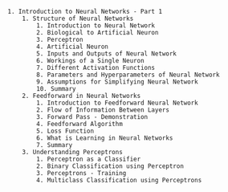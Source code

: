     1. Introduction to Neural Networks - Part 1
        1. Structure of Neural Networks
            1. Introduction to Neural Network
            2. Biological to Artificial Neuron
            3. Perceptron
            4. Artificial Neuron
            5. Inputs and Outputs of Neural Network
            6. Workings of a Single Neuron
            7. Different Activation Functions
            8. Parameters and Hyperparameters of Neural Network
            9. Assumptions for Simplifying Neural Network
            10. Summary
        2. Feedforward in Neural Networks
            1. Introduction to Feedforward Neural Network
            2. Flow of Information Between Layers
            3. Forward Pass - Demonstration
            4. Feedforward Algorithm
            5. Loss Function
            6. What is Learning in Neural Networks
            7. Summary
        3. Understanding Perceptrons
            1. Perceptron as a Classifier
            2. Binary Classification using Perceptron
            3. Perceptrons - Training
            4. Multiclass Classification using Perceptrons